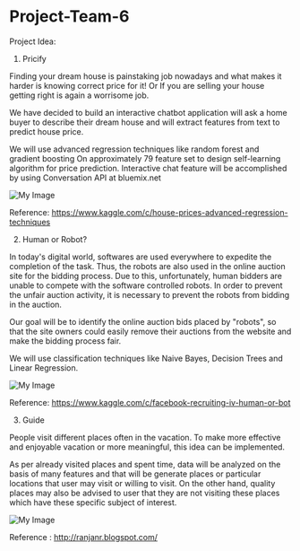 # Project-Team-6

Project Idea: 

1) Pricify

Finding your dream house is painstaking job nowadays and what makes it harder is knowing correct price for it! 
Or 
If you are selling your house getting right is again a worrisome job.

We have decided to build an interactive chatbot application will ask a home buyer to describe their dream house and will extract features from text to predict house price. 

We will use advanced regression techniques like random forest and gradient boosting 
On approximately 79 feature set to design self-learning algorithm for price prediction.
Interactive chat feature will be accomplished by using Conversation API at bluemix.net

![My Image](https://github.com/SJSU272LabS17/Project-Team-6/blob/master/precify.png)

Reference: https://www.kaggle.com/c/house-prices-advanced-regression-techniques

2) Human or Robot?

In today's digital world, softwares are used everywhere to expedite the completion of the task.  Thus, the robots are also used in the online auction site for the bidding process. Due to this, unfortunately, human bidders are unable to compete with the software controlled robots. 
In order to prevent the unfair auction activity, it is necessary to prevent the robots from bidding in the auction.

Our goal will be to identify the online auction bids placed by "robots", so that the site owners could easily remove their auctions from the website and make the bidding process fair.

We will use classification techniques like Naive Bayes, Decision Trees and Linear Regression.

![My Image](https://github.com/SJSU272LabS17/Project-Team-6/blob/master/robot.png)

Reference: https://www.kaggle.com/c/facebook-recruiting-iv-human-or-bot

3) Guide

People visit different places often in the vacation. To make more effective and enjoyable vacation or more meaningful, this idea can be implemented.

As per already visited places and spent time, data will be analyzed on the basis of many features and that will be generate places or particular locations that user may visit or willing to visit. 
On the other hand, quality places may also be advised to user that they are not visiting these places  which have these specific subject of interest.

![My Image](https://github.com/SJSU272LabS17/Project-Team-6/blob/master/guide.png)

Reference : http://ranjanr.blogspot.com/ 